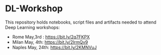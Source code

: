 # DL-Workshop
This repository holds notebooks, script files and artifacts needed to attend Deep Learning workshops:   
* Rome May,3rd :  https://bit.ly/2q7FKPX   
* Milan May, 4th:  https://bit.ly/2IrmQv9   
* Naples May, 24th: https://bit.ly/2KMNVuJ
